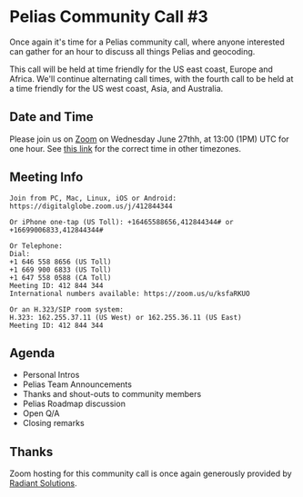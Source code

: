 # Pelias Community Call #3

Once again it's time for a Pelias community call, where anyone interested can gather for an hour to discuss all things Pelias and geocoding.

This call will be held at time friendly for the US east coast, Europe and Africa. We'll continue alternating call times, with the fourth call to be held at a time friendly for the US west coast, Asia, and Australia.

## Date and Time

Please join us on [Zoom](https://digitalglobe.zoom.us/j/412844344) on Wednesday June 27thh, at 13:00 (1PM) UTC for one hour. See [this link](https://www.timeanddate.com/worldclock/converter.html?iso=20180627T130000&p1=202&p2=179&p3=195&p4=95&p5=136&p6=tz_gmt) for the correct time in other timezones.

## Meeting Info

```
Join from PC, Mac, Linux, iOS or Android: https://digitalglobe.zoom.us/j/412844344

Or iPhone one-tap (US Toll): +16465588656,412844344# or +16699006833,412844344#

Or Telephone:
Dial:
+1 646 558 8656 (US Toll)
+1 669 900 6833 (US Toll)
+1 647 558 0588 (CA Toll)
Meeting ID: 412 844 344
International numbers available: https://zoom.us/u/ksfaRKUO

Or an H.323/SIP room system:
H.323: 162.255.37.11 (US West) or 162.255.36.11 (US East)
Meeting ID: 412 844 344
```

## Agenda

* Personal Intros
* Pelias Team Announcements
* Thanks and shout-outs to community members
* Pelias Roadmap discussion
* Open Q/A
* Closing remarks

## Thanks

Zoom hosting for this community call is once again generously provided by [Radiant Solutions](http://radiantsolutions.com/).
